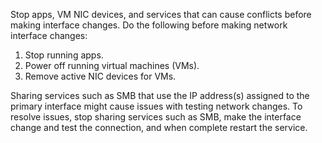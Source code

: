 &NewLine;

Stop apps, VM NIC devices, and services that can cause conflicts before making interface changes.
Do the following before making network interface changes:

1. Stop running apps.
2. Power off running virtual machines (VMs).
3. Remove active NIC devices for VMs.

Sharing services such as SMB that use the IP address(s) assigned to the primary interface might cause issues with testing network changes.
To resolve issues, stop sharing services such as SMB, make the interface change and test the connection, and when complete restart the service.